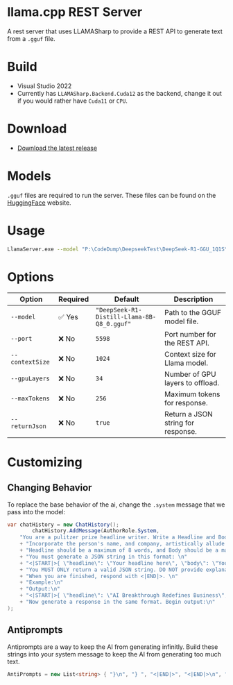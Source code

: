 ﻿# llama.cpp REST Server
A rest server that uses LLAMASharp to provide a REST API to generate text from a `.gguf` file.

# Build
- Visual Studio 2022
- Currently has ```LLAMASharp.Backend.Cuda12``` as the backend, change it out if you would rather have `Cuda11` or `CPU`.


# Download
- [Download the latest release](https://github.com/vltmedia/LlamaServer/releases)


# Models
`.gguf` files are required to run the server. These files can be found on the [HuggingFace](https://huggingface.co/models?library=gguf&sort=trending/) website.

# Usage
```bash
LlamaServer.exe --model "P:\CodeDump\DeepseekTest\DeepSeek-R1-GGU_1Q1S\DeepSeek-R1-Distill-Llama-8B-Q8_0.gguf" --port 5598 --contextSize 1024 --gpuLayers 34 --maxTokens 256
```

# Options

| Option          | Required | Default                                      | Description                                      |
|----------------|----------|----------------------------------------------|--------------------------------------------------|
| `--model`      | ✅ Yes    | `"DeepSeek-R1-Distill-Llama-8B-Q8_0.gguf"`  | Path to the GGUF model file.                     |
| `--port`       | ❌ No     | `5598`                                      | Port number for the REST API.                    |
| `--contextSize` | ❌ No     | `1024`                                      | Context size for Llama model.                    |
| `--gpuLayers`  | ❌ No     | `34`                                        | Number of GPU layers to offload.                 |
| `--maxTokens`  | ❌ No     | `256`                                       | Maximum tokens for response.                     |
| `--returnJson`  | ❌ No     | `true`                                       | Return a JSON string for response.                     |

# Customizing
## Changing Behavior
To replace the base behavior of the ai, change the `.system` message that we pass into the model:
```csharp
var chatHistory = new ChatHistory();
        chatHistory.AddMessage(AuthorRole.System,
    "You are a pulitzer prize headline writer. Write a Headline and Body text for an Inc. Magazine front-page headline about the person in the data provided. Make the generated JSON string about them and the answers provided. \n"
    + "Incorporate the person's name, and company, artistically allude to the person's title, and answers.  \n"
    + "Headline should be a maximum of 8 words, and Body should be a maximum of 20 words. \n"
    + "You must generate a JSON string in this format: \n"
    + "<|START|>{ \"headline\": \"Your headline here\", \"body\": \"Your body text here\" }<|FINISHED|><|END|>\n"
    + "You MUST ONLY return a valid JSON string. DO NOT provide explanations. DO NOT add extra text. \n"
    + "When you are finished, respond with <|END|>. \n"
    + "Example:\n"
    + "Output:\n"
    + "<|START|>{ \"headline\": \"AI Breakthrough Redefines Business\", \"body\": \"Industry experts say this changes everything.\" }<|FINISHED|><|END|> \n"
    + "Now generate a response in the same format. Begin output:\n"
);
```

## Antiprompts
Antiprompts are a way to keep the AI from generating infinitly. Build these strings into your system message to keep the AI from generating too much text.
```csharp
AntiPrompts = new List<string> { "}\n", "} ", "<|END|>", "<|END|>\n", "<|FINISHED|><|END|>\n" }
```

